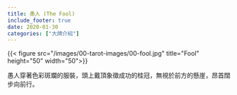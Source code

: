 ```yaml
---
title: 愚人 (The Fool)
include_footer: true
date: 2020-01-30
categories: ["大牌介紹"]
---
```


{{< figure src="/images/00-tarot-images/00-fool.jpg" title="Fool" height="50" width="50">}}

愚人穿著色彩斑斕的服裝，頭上戴頂象徵成功的桂冠，無視於前方的懸崖，昂首闊步向前行。